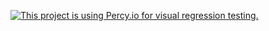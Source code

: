 [![This project is using Percy.io for visual regression testing.](https://percy.io/static/images/percy-badge.svg)](https://percy.io/7499e29a/norfeldt-playground)


